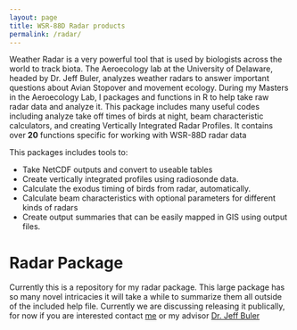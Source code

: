 ```yaml
---
layout: page
title: WSR-88D Radar products
permalink: /radar/
---
```


Weather Radar is a very powerful tool that is used by biologists across the world to track biota. The Aeroecology lab at the University of Delaware, headed by Dr. Jeff Buler, analyzes weather radars to answer important questions about Avian Stopover and movement ecology. During my Masters in the Aeroecology Lab, I packages and functions in R to help take raw radar data and analyze it. This package includes many useful codes including analyze take off times of birds at night, beam characteristic calculators, and creating Vertically Integrated Radar Profiles. It contains over **20** functions specific for working with WSR-88D radar data

This packages includes tools to:  
* Take NetCDF outputs and convert to useable tables
* Create vertically integrated profiles using radiosonde data.
* Calculate the exodus timing of birds from radar, automatically.
* Calculate beam characteristics with optional parameters for different kinds of radars
* Create output summaries that can be easily mapped in GIS using output files.

# Radar Package
Currently this is a repository for my radar package. This large package has so many novel intricacies it will take a while to summarize them all outside of the included help file. Currently we are discussing releasing it publically, for now if you are interested contact [me](mailto:mttboone@gmail.com) or my advisor [Dr. Jeff Buler](mailto:jbuler@udel.edu)

